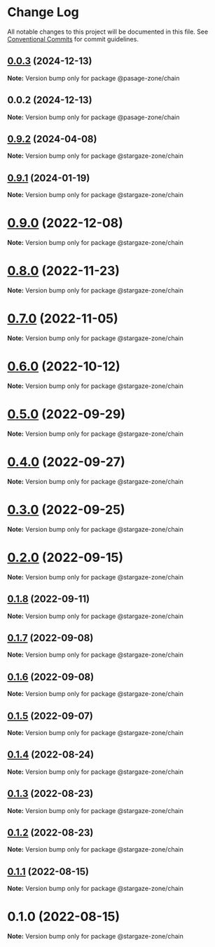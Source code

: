# Change Log

All notable changes to this project will be documented in this file.
See [Conventional Commits](https://conventionalcommits.org) for commit guidelines.

## [0.0.3](https://github.com/cosmology-tech/stargazejs/compare/@pasage-zone/chain@0.0.2...@pasage-zone/chain@0.0.3) (2024-12-13)

**Note:** Version bump only for package @pasage-zone/chain

## 0.0.2 (2024-12-13)

**Note:** Version bump only for package @pasage-zone/chain

## [0.9.2](https://github.com/cosmology-tech/stargazejs/compare/@stargaze-zone/chain@0.9.1...@stargaze-zone/chain@0.9.2) (2024-04-08)

**Note:** Version bump only for package @stargaze-zone/chain

## [0.9.1](https://github.com/cosmology-tech/stargazejs/compare/@stargaze-zone/chain@0.9.0...@stargaze-zone/chain@0.9.1) (2024-01-19)

**Note:** Version bump only for package @stargaze-zone/chain

# [0.9.0](https://github.com/cosmology-tech/stargazejs/compare/@stargaze-zone/chain@0.8.0...@stargaze-zone/chain@0.9.0) (2022-12-08)

**Note:** Version bump only for package @stargaze-zone/chain

# [0.8.0](https://github.com/cosmology-tech/stargazejs/compare/@stargaze-zone/chain@0.7.0...@stargaze-zone/chain@0.8.0) (2022-11-23)

**Note:** Version bump only for package @stargaze-zone/chain

# [0.7.0](https://github.com/cosmology-tech/stargazejs/compare/@stargaze-zone/chain@0.6.0...@stargaze-zone/chain@0.7.0) (2022-11-05)

**Note:** Version bump only for package @stargaze-zone/chain

# [0.6.0](https://github.com/cosmology-tech/stargazejs/compare/@stargaze-zone/chain@0.5.0...@stargaze-zone/chain@0.6.0) (2022-10-12)

**Note:** Version bump only for package @stargaze-zone/chain

# [0.5.0](https://github.com/cosmology-tech/stargazejs/compare/@stargaze-zone/chain@0.4.0...@stargaze-zone/chain@0.5.0) (2022-09-29)

**Note:** Version bump only for package @stargaze-zone/chain

# [0.4.0](https://github.com/cosmology-tech/stargazejs/compare/@stargaze-zone/chain@0.3.0...@stargaze-zone/chain@0.4.0) (2022-09-27)

**Note:** Version bump only for package @stargaze-zone/chain

# [0.3.0](https://github.com/cosmology-tech/stargazejs/compare/@stargaze-zone/chain@0.2.0...@stargaze-zone/chain@0.3.0) (2022-09-25)

**Note:** Version bump only for package @stargaze-zone/chain

# [0.2.0](https://github.com/cosmology-tech/stargazejs/compare/@stargaze-zone/chain@0.1.8...@stargaze-zone/chain@0.2.0) (2022-09-15)

**Note:** Version bump only for package @stargaze-zone/chain

## [0.1.8](https://github.com/cosmology-tech/stargazejs/compare/@stargaze-zone/chain@0.1.7...@stargaze-zone/chain@0.1.8) (2022-09-11)

**Note:** Version bump only for package @stargaze-zone/chain

## [0.1.7](https://github.com/cosmology-tech/stargazejs/compare/@stargaze-zone/chain@0.1.6...@stargaze-zone/chain@0.1.7) (2022-09-08)

**Note:** Version bump only for package @stargaze-zone/chain

## [0.1.6](https://github.com/cosmology-tech/stargazejs/compare/@stargaze-zone/chain@0.1.5...@stargaze-zone/chain@0.1.6) (2022-09-08)

**Note:** Version bump only for package @stargaze-zone/chain

## [0.1.5](https://github.com/cosmology-tech/stargazejs/compare/@stargaze-zone/chain@0.1.4...@stargaze-zone/chain@0.1.5) (2022-09-07)

**Note:** Version bump only for package @stargaze-zone/chain

## [0.1.4](https://github.com/cosmology-tech/stargazejs/compare/@stargaze-zone/chain@0.1.3...@stargaze-zone/chain@0.1.4) (2022-08-24)

**Note:** Version bump only for package @stargaze-zone/chain

## [0.1.3](https://github.com/cosmology-tech/stargazejs/compare/@stargaze-zone/chain@0.1.2...@stargaze-zone/chain@0.1.3) (2022-08-23)

**Note:** Version bump only for package @stargaze-zone/chain

## [0.1.2](https://github.com/cosmology-tech/stargazejs/compare/@stargaze-zone/chain@0.1.1...@stargaze-zone/chain@0.1.2) (2022-08-23)

**Note:** Version bump only for package @stargaze-zone/chain

## [0.1.1](https://github.com/cosmology-tech/stargazejs/compare/@stargaze-zone/chain@0.1.0...@stargaze-zone/chain@0.1.1) (2022-08-15)

**Note:** Version bump only for package @stargaze-zone/chain

# 0.1.0 (2022-08-15)

**Note:** Version bump only for package @stargaze-zone/chain
